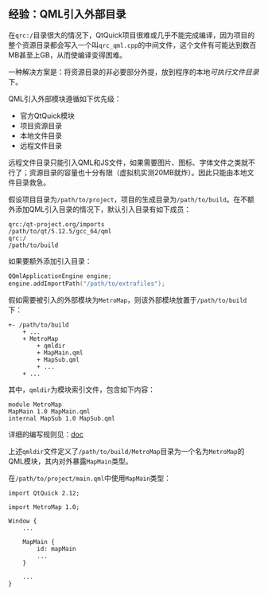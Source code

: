 
## 经验：QML引入外部目录

在`qrc:/`目录很大的情况下，QtQuick项目很难或几乎不能完成编译，因为项目的整个资源目录都会写入一个叫`qrc_qml.cpp`的中间文件，这个文件有可能达到数百MB甚至上GB，从而使编译变得困难。

一种解决方案是：将资源目录的非必要部分外提，放到程序的本地*可执行文件目录*下。

QML引入外部模块遵循如下优先级：
- 官方QtQuick模块
- 项目资源目录
- 本地文件目录
- 远程文件目录

远程文件目录只能引入QML和JS文件，如果需要图片、图标、字体文件之类就不行了；资源目录的容量也十分有限（虚拟机实测20MB就炸）。因此只能由本地文件目录救急。

假设项目目录为`/path/to/project`，项目的生成目录为`/path/to/build`。在不额外添加QML引入目录的情况下，默认引入目录有如下成员：

```
qrc:/qt-project.org/imports
/path/to/qt/5.12.5/gcc_64/qml
qrc:/
/path/to/build
```

如果要额外添加引入目录：

```cpp
QQmlApplicationEngine engine;
engine.addImportPath("/path/to/extrafiles");
```

假如需要被引入的外部模块为`MetroMap`，则该外部模块放置于`/path/to/build`下：

```
+- /path/to/build
	+ ...
	+ MetroMap
		+ qmldir
		+ MapMain.qml
		+ MapSub.qml
		+ ...
	+ ...
```

其中，`qmldir`为模块索引文件，包含如下内容：

```
module MetroMap
MapMain 1.0 MapMain.qml
internal MapSub 1.0 MapSub.qml
```

详细的编写规则见：[doc](https://doc.qt.io/qt-6/qtqml-modules-qmldir.html)

上述`qmldir`文件定义了`/path/to/build/MetroMap`目录为一个名为`MetroMap`的QML模块，其内对外暴露`MapMain`类型。

在`/path/to/project/main.qml`中使用`MapMain`类型：

```
import QtQuick 2.12;

import MetroMap 1.0;

Window {
	...

	MapMain {
		id: mapMain
		...
	}

	...
}
```

